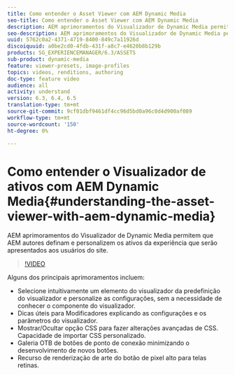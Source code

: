 ```yaml
---
title: Como entender o Asset Viewer com AEM Dynamic Media
seo-title: Como entender o Asset Viewer com AEM Dynamic Media
description: AEM aprimoramentos do Visualizador de Dynamic Media permitem que AEM autores definam e personalizem os ativos da experiência que serão apresentados aos usuários do site.
seo-description: AEM aprimoramentos do Visualizador de Dynamic Media permitem que AEM autores definam e personalizem os ativos da experiência que serão apresentados aos usuários do site.
uuid: 5762c0a2-4371-4719-8400-849c7a11926d
discoiquuid: a0be2cd0-4fdb-431f-a8c7-e4620b8b129b
products: SG_EXPERIENCEMANAGER/6.3/ASSETS
sub-product: dynamic-media
feature: viewer-presets, image-profiles
topics: videos, renditions, authoring
doc-type: feature video
audience: all
activity: understand
version: 6.3, 6.4, 6.5
translation-type: tm+mt
source-git-commit: 9cf01dbf9461df4cc96d5bd0a96c0d4d900af089
workflow-type: tm+mt
source-wordcount: '150'
ht-degree: 0%

---
```



# Como entender o Visualizador de ativos com AEM Dynamic Media{#understanding-the-asset-viewer-with-aem-dynamic-media}

AEM aprimoramentos do Visualizador de Dynamic Media permitem que AEM autores definam e personalizem os ativos da experiência que serão apresentados aos usuários do site.

>[!VIDEO](https://video.tv.adobe.com/v/17783/?quality=9&learn=on)

Alguns dos principais aprimoramentos incluem:

* Selecione intuitivamente um elemento do visualizador da predefinição do visualizador e personalize as configurações, sem a necessidade de conhecer o componente do visualizador.
* Dicas úteis para Modificadores explicando as configurações e os parâmetros do visualizador.
* Mostrar/Ocultar opção CSS para fazer alterações avançadas de CSS. Capacidade de importar CSS personalizado.
* Galeria OTB de botões de ponto de conexão minimizando o desenvolvimento de novos botões.
* Recurso de renderização de arte do botão de pixel alto para telas retinas.